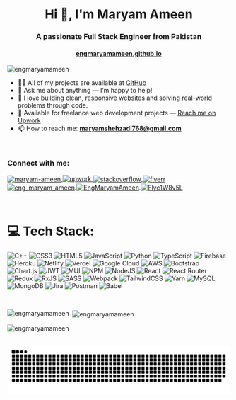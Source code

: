 <h1 align="center">Hi 👋, I'm Maryam Ameen</h1>
<h3 align="center">A passionate Full Stack Engineer from Pakistan</h3>

<h4 align="center"><a href="https://github.com/engmaryamameen">engmaryamameen.github.io</a></h4>

<p align="left">
  <img src="https://komarev.com/ghpvc/?username=engmaryamameen&label=Profile%20views&color=0e75b6&style=flat" alt="engmaryamameen" />
</p>

- 👩‍💻 All of my projects are available at [GitHub](https://github.com/engmaryamameen)
- 💬 Ask me about anything — I’m happy to help!
- 🚀 I love building clean, responsive websites and solving real-world problems through code.
- 💼 Available for freelance web development projects — [Reach me on Upwork](https://www.upwork.com/freelancers/~0101f3e2fcf90a402c)
- 📫 How to reach me: **maryamshehzadi768@gmail.com**
<br>
<h3 align="left">Connect with me:</h3>

<p align="left">
  <a href="https://www.linkedin.com/in/maryam-ameen/" target="blank">
    <img align="center" src="https://raw.githubusercontent.com/rahuldkjain/github-profile-readme-generator/master/src/images/icons/Social/linked-in-alt.svg" alt="maryam-ameen" height="30" width="40" />
  </a>
  <a href="https://www.upwork.com/freelancers/~0101f3e2fcf90a402c" target="_blank" title="Upwork">
  <img src="https://cdn.jsdelivr.net/npm/simple-icons@v9/icons/upwork.svg" alt="upwork" height="30" width="30" />
  </a>
  <a href="https://stackoverflow.com/users/31205644/eng-maryam" target="blank">
    <img align="center" src="https://cdn.jsdelivr.net/npm/simple-icons@3.13.0/icons/stackoverflow.svg" alt="stackoverflow" height="30" width="40" />
  </a>
  <a href="https://www.fiverr.com/engmaryam_ameen" target="blank">
  <img align="center" src="https://cdn.jsdelivr.net/gh/simple-icons/simple-icons/icons/fiverr.svg" alt="fiverr" height="30" width="30" />
  </a>
  <a href="https://instagram.com/eng_maryam_ameen/" target="_blank">
  <img align="center" src="https://raw.githubusercontent.com/rahuldkjain/github-profile-readme-generator/master/src/images/icons/Social/instagram.svg" alt="eng_maryam_ameen" height="30" width="40" />
  </a>
    <a href="https://x.com/EngMaryamAmeen" target="_blank">
  <img align="center" src="https://raw.githubusercontent.com/rahuldkjain/github-profile-readme-generator/master/src/images/icons/Social/twitter.svg" alt="EngMaryamAmeen" height="30" width="40" />
</a>
<a href="https://leetcode.com/u/Flyc1W8v5L/" target="_blank">
  <img align="center" src="https://raw.githubusercontent.com/rahuldkjain/github-profile-readme-generator/master/src/images/icons/Social/leet-code.svg" alt="Flyc1W8v5L" height="30" width="40" />
</a>

</p>
<br>

# 💻 Tech Stack:
![C++](https://img.shields.io/badge/c++-%2300599C.svg?style=for-the-badge&logo=c%2B%2B&logoColor=white) ![CSS3](https://img.shields.io/badge/css3-%231572B6.svg?style=for-the-badge&logo=css3&logoColor=white) ![HTML5](https://img.shields.io/badge/html5-%23E34F26.svg?style=for-the-badge&logo=html5&logoColor=white) ![JavaScript](https://img.shields.io/badge/javascript-%23323330.svg?style=for-the-badge&logo=javascript&logoColor=%23F7DF1E) ![Python](https://img.shields.io/badge/python-3670A0?style=for-the-badge&logo=python&logoColor=ffdd54) ![TypeScript](https://img.shields.io/badge/typescript-%23007ACC.svg?style=for-the-badge&logo=typescript&logoColor=white) ![Firebase](https://img.shields.io/badge/firebase-%23039BE5.svg?style=for-the-badge&logo=firebase) ![Heroku](https://img.shields.io/badge/heroku-%23430098.svg?style=for-the-badge&logo=heroku&logoColor=white) ![Netlify](https://img.shields.io/badge/netlify-%23000000.svg?style=for-the-badge&logo=netlify&logoColor=#00C7B7) ![Vercel](https://img.shields.io/badge/vercel-%23000000.svg?style=for-the-badge&logo=vercel&logoColor=white) ![Google Cloud](https://img.shields.io/badge/Google%20Cloud-%234285F4.svg?style=for-the-badge&logo=google-cloud&logoColor=white) ![AWS](https://img.shields.io/badge/AWS-%23FF9900.svg?style=for-the-badge&logo=amazon-aws&logoColor=white) ![Bootstrap](https://img.shields.io/badge/bootstrap-%23563D7C.svg?style=for-the-badge&logo=bootstrap&logoColor=white) ![Chart.js](https://img.shields.io/badge/chart.js-F5788D.svg?style=for-the-badge&logo=chart.js&logoColor=white) ![JWT](https://img.shields.io/badge/JWT-black?style=for-the-badge&logo=JSON%20web%20tokens) ![MUI](https://img.shields.io/badge/MUI-%230081CB.svg?style=for-the-badge&logo=material-ui&logoColor=white) ![NPM](https://img.shields.io/badge/NPM-%23000000.svg?style=for-the-badge&logo=npm&logoColor=white) ![NodeJS](https://img.shields.io/badge/node.js-6DA55F?style=for-the-badge&logo=node.js&logoColor=white) ![React](https://img.shields.io/badge/react-%2320232a.svg?style=for-the-badge&logo=react&logoColor=%2361DAFB) ![React Router](https://img.shields.io/badge/React_Router-CA4245?style=for-the-badge&logo=react-router&logoColor=white) ![Redux](https://img.shields.io/badge/redux-%23593d88.svg?style=for-the-badge&logo=redux&logoColor=white) ![RxJS](https://img.shields.io/badge/rxjs-%23B7178C.svg?style=for-the-badge&logo=reactivex&logoColor=white) ![SASS](https://img.shields.io/badge/SASS-hotpink.svg?style=for-the-badge&logo=SASS&logoColor=white) ![Webpack](https://img.shields.io/badge/webpack-%238DD6F9.svg?style=for-the-badge&logo=webpack&logoColor=black) ![TailwindCSS](https://img.shields.io/badge/tailwindcss-%2338B2AC.svg?style=for-the-badge&logo=tailwind-css&logoColor=white) ![Yarn](https://img.shields.io/badge/yarn-%232C8EBB.svg?style=for-the-badge&logo=yarn&logoColor=white) ![MySQL](https://img.shields.io/badge/mysql-%2300f.svg?style=for-the-badge&logo=mysql&logoColor=white) ![MongoDB](https://img.shields.io/badge/MongoDB-%234ea94b.svg?style=for-the-badge&logo=mongodb&logoColor=white) ![Jira](https://img.shields.io/badge/jira-%230A0FFF.svg?style=for-the-badge&logo=jira&logoColor=white) ![Postman](https://img.shields.io/badge/Postman-FF6C37?style=for-the-badge&logo=postman&logoColor=white) ![Babel](https://img.shields.io/badge/Babel-F9DC3e?style=for-the-badge&logo=babel&logoColor=black)


<br>
<p>
  <img align="left" src="https://github-readme-stats.vercel.app/api/top-langs?username=engmaryamameen&show_icons=true&locale=en&layout=compact" alt="engmaryamameen" />
</p>

<p>&nbsp;
  <img align="center" src="https://github-readme-stats.vercel.app/api?username=engmaryamameen&show_icons=true&locale=en" alt="engmaryamameen" />
</p>

<p>
  <img align="center" src="https://github-readme-streak-stats.herokuapp.com/?user=engmaryamameen&" alt="engmaryamameen" />
</p>
<br>
<picture>
  <source media="(prefers-color-scheme: dark)" srcset="https://raw.githubusercontent.com/engmaryamameen/engmaryamameen/output/github-contribution-grid-snake-dark.svg">
  <source media="(prefers-color-scheme: light)" srcset="https://raw.githubusercontent.com/engmaryamameen/engmaryamameen/output/github-contribution-grid-snake.svg">
  <img alt="github-snake" src="https://raw.githubusercontent.com/engmaryamameen/engmaryamameen/output/github-contribution-grid-snake.svg">
</picture>

